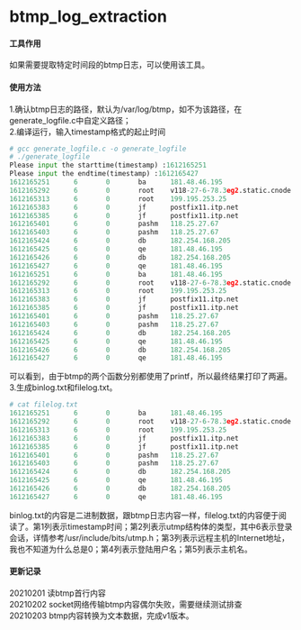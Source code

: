 # btmp_log_extraction
#### 工具作用
如果需要提取特定时间段的btmp日志，可以使用该工具。
#### 使用方法
1.确认btmp日志的路径，默认为/var/log/btmp，如不为该路径，在generate_logfile.c中自定义路径； <br>
2.编译运行，输入timestamp格式的起止时间 <br>
```python
# gcc generate_logfile.c -o generate_logfile
# ./generate_logfile 
Please input the starttime(timestamp) :1612165251
Please input the endtime(timestamp) :1612165427
1612165251      6       0       ba      181.48.46.195
1612165292      6       0       root    v118-27-6-78.3eg2.static.cnode.io
1612165313      6       0       root    199.195.253.25
1612165383      6       0       jf      postfix11.itp.net
1612165385      6       0       jf      postfix11.itp.net
1612165401      6       0       pashm   118.25.27.67
1612165403      6       0       pashm   118.25.27.67
1612165424      6       0       db      182.254.168.205
1612165425      6       0       qe      181.48.46.195
1612165426      6       0       db      182.254.168.205
1612165427      6       0       qe      181.48.46.195
1612165251      6       0       ba      181.48.46.195
1612165292      6       0       root    v118-27-6-78.3eg2.static.cnode.io
1612165313      6       0       root    199.195.253.25
1612165383      6       0       jf      postfix11.itp.net
1612165385      6       0       jf      postfix11.itp.net
1612165401      6       0       pashm   118.25.27.67
1612165403      6       0       pashm   118.25.27.67
1612165424      6       0       db      182.254.168.205
1612165425      6       0       qe      181.48.46.195
1612165426      6       0       db      182.254.168.205
1612165427      6       0       qe      181.48.46.195
```
可以看到，由于btmp的两个函数分别都使用了printf，所以最终结果打印了两遍。 <br>
3.生成binlog.txt和filelog.txt。
```python
# cat filelog.txt 
1612165251      6       0       ba      181.48.46.195
1612165292      6       0       root    v118-27-6-78.3eg2.static.cnode.io
1612165313      6       0       root    199.195.253.25
1612165383      6       0       jf      postfix11.itp.net
1612165385      6       0       jf      postfix11.itp.net
1612165401      6       0       pashm   118.25.27.67
1612165403      6       0       pashm   118.25.27.67
1612165424      6       0       db      182.254.168.205
1612165425      6       0       qe      181.48.46.195
1612165426      6       0       db      182.254.168.205
1612165427      6       0       qe      181.48.46.195
```
binlog.txt的内容是二进制数据，跟btmp日志内容一样，filelog.txt的内容便于阅读了。第1列表示timestamp时间；第2列表示utmp结构体的类型，其中6表示登录会话，详情参考/usr/include/bits/utmp.h；第3列表示远程主机的Internet地址，我也不知道为什么总是0；第4列表示登陆用户名；第5列表示主机名。

#### 更新记录
20210201 读btmp首行内容<br>
20210202 socket网络传输btmp内容偶尔失败，需要继续测试排查 <br>
20210203 btmp内容转换为文本数据，完成v1版本。
